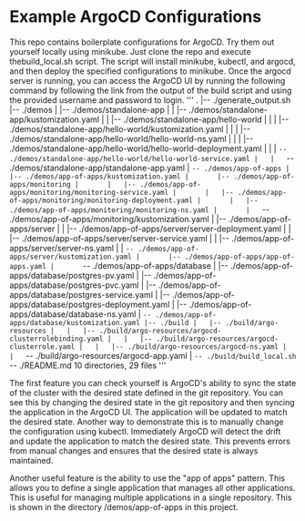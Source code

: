# Example ArgoCD Configurations
This repo contains boilerplate configurations for ArgoCD. Try them out yourself locally using minikube. Just clone the repo and execute thebuild_local.sh script. The script will install minikube, kubectl, and argocd, and then deploy the specified configurations to minikube. Once the argocd server is running, you can access the ArgoCD UI by running the following command by following the link from the output of the build script and using the provided username and password to login.
'''
.
|-- ./generate_output.sh
|-- ./demos
|   |-- ./demos/standalone-app
|   |   |-- ./demos/standalone-app/kustomization.yaml
|   |   |-- ./demos/standalone-app/hello-world
|   |   |   |-- ./demos/standalone-app/hello-world/kustomization.yaml
|   |   |   |-- ./demos/standalone-app/hello-world/hello-world-ns.yaml
|   |   |   |-- ./demos/standalone-app/hello-world/hello-world-deployment.yaml
|   |   |   `-- ./demos/standalone-app/hello-world/hello-world-service.yaml
|   |   `-- ./demos/standalone-app/standalone-app.yaml
|   `-- ./demos/app-of-apps
|       |-- ./demos/app-of-apps/kustomization.yaml
|       |-- ./demos/app-of-apps/monitoring
|       |   |-- ./demos/app-of-apps/monitoring/monitoring-service.yaml
|       |   |-- ./demos/app-of-apps/monitoring/monitoring-deployment.yaml
|       |   |-- ./demos/app-of-apps/monitoring/monitoring-ns.yaml
|       |   `-- ./demos/app-of-apps/monitoring/kustomization.yaml
|       |-- ./demos/app-of-apps/server
|       |   |-- ./demos/app-of-apps/server/server-deployment.yaml
|       |   |-- ./demos/app-of-apps/server/server-service.yaml
|       |   |-- ./demos/app-of-apps/server/server-ns.yaml
|       |   `-- ./demos/app-of-apps/server/kustomization.yaml
|       |-- ./demos/app-of-apps/app-of-apps.yaml
|       `-- ./demos/app-of-apps/database
|           |-- ./demos/app-of-apps/database/postgres-pv.yaml
|           |-- ./demos/app-of-apps/database/postgres-pvc.yaml
|           |-- ./demos/app-of-apps/database/postgres-service.yaml
|           |-- ./demos/app-of-apps/database/postgres-deployment.yaml
|           |-- ./demos/app-of-apps/database/database-ns.yaml
|           `-- ./demos/app-of-apps/database/kustomization.yaml
|-- ./build
|   |-- ./build/argo-resources
|   |   |-- ./build/argo-resources/argocd-clusterrolebinding.yaml
|   |   |-- ./build/argo-resources/argocd-clusterrole.yaml
|   |   |-- ./build/argo-resources/argocd-ns.yaml
|   |   `-- ./build/argo-resources/argocd-app.yaml
|   `-- ./build/build_local.sh
`-- ./README.md
10 directories, 29 files
'''

The first feature you can check yourself is ArgoCD's ability to sync the state of the cluster with the desired state defined in the git repository. You can see this by changing the desired state in the git repository and then syncing the application in the ArgoCD UI. The application will be updated to match the desired state. Another way to demonstrate this is to manually change the configuration using kubectl. Immediately ArgoCD will detect the drift and update the application to match the desired state. This prevents errors from manual changes and ensures that the desired state is always maintained.

Another useful feature is the ability to use the "app of apps" pattern. This allows you to define a single application that manages all other applications. This is useful for managing multiple applications in a single repository. This is shown in the directory /demos/app-of-apps in this project.


